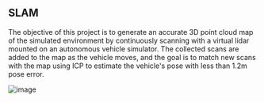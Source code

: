 ## SLAM

The objective of this project is to generate an accurate 3D point cloud map of the simulated environment by continuously scanning with a virtual lidar mounted on an autonomous vehicle simulator. The collected scans are added to the map as the vehicle moves, and the goal is to match new scans with the map using ICP to estimate the vehicle's pose with less than 1.2m pose error.

![image](https://user-images.githubusercontent.com/21034990/224929968-73220ddb-86b6-4f68-9aa4-ecf80cabc70e.png)
